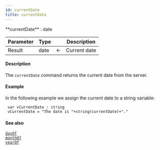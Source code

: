 ```yaml
---
id: currentDate
title: currentDate
---
```



<!-- REF #_command_.currentDate.Syntax -->**currentDate** : date<!-- END REF -->


<!-- REF #_command_.currentDate.Params -->
|Parameter|Type||Description|
|---------|--- |:---:|------|
|Result|date|<-|Current date|
<!-- END REF -->

#### Description

The `currentDate` command <!-- REF #_command_.currentDate.Summary -->returns the current date from the server<!-- END REF -->.


#### Example

In the following example we assign the current date to a string variable:

```qs
 var vCurrentDate : string
 vCurrentDate = "The date is "+string(currentDate)+"."

```

#### See also

[`dayOf`](dayOf.md)<br/>
[`monthOf`](monthOf.md)<br/>
[`yearOf`](yearOf.md)
